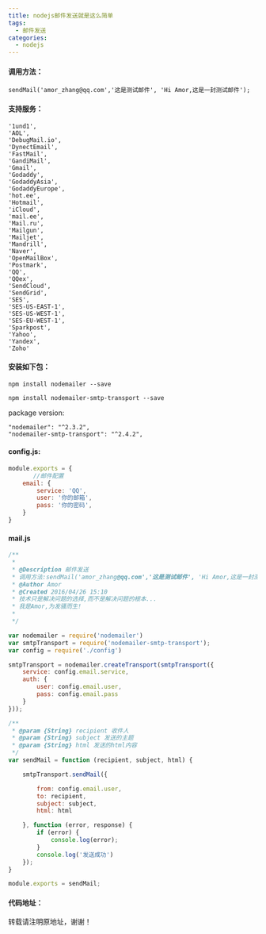 ```yaml
---
title: nodejs邮件发送就是这么简单
tags:
  - 邮件发送
categories:
  - nodejs
---
```


#### 调用方法：

`sendMail('amor_zhang@qq.com','这是测试邮件', 'Hi Amor,这是一封测试邮件');`
<!-- more -->
#### 支持服务：

```
'1und1',
'AOL',
'DebugMail.io',
'DynectEmail',
'FastMail',
'GandiMail',
'Gmail',
'Godaddy',
'GodaddyAsia',
'GodaddyEurope',
'hot.ee',
'Hotmail',
'iCloud',
'mail.ee',
'Mail.ru',
'Mailgun',
'Mailjet',
'Mandrill',
'Naver',
'OpenMailBox',
'Postmark',
'QQ',
'QQex',
'SendCloud',
'SendGrid',
'SES',
'SES-US-EAST-1',
'SES-US-WEST-1',
'SES-EU-WEST-1',
'Sparkpost',
'Yahoo',
'Yandex',
'Zoho'
```

#### 安装如下包：

`npm install nodemailer --save`

`npm install nodemailer-smtp-transport --save`

package version:

```
"nodemailer": "^2.3.2",
"nodemailer-smtp-transport": "^2.4.2",
```


#### config.js:

```javascript
module.exports = {
       //邮件配置
    email: {
        service: 'QQ',
        user: '你的邮箱',
        pass: '你的密码',
    }
}
```

#### mail.js

```javascript
/**
 *
 * @Description 邮件发送
 * 调用方法:sendMail('amor_zhang@qq.com','这是测试邮件', 'Hi Amor,这是一封测试邮件');
 * @Author Amor
 * @Created 2016/04/26 15:10
 * 技术只是解决问题的选择,而不是解决问题的根本...
 * 我是Amor,为发骚而生!
 *
 */

var nodemailer = require('nodemailer')
var smtpTransport = require('nodemailer-smtp-transport');
var config = require('./config')

smtpTransport = nodemailer.createTransport(smtpTransport({
    service: config.email.service,
    auth: {
        user: config.email.user,
        pass: config.email.pass
    }
}));

/**
 * @param {String} recipient 收件人
 * @param {String} subject 发送的主题
 * @param {String} html 发送的html内容
 */
var sendMail = function (recipient, subject, html) {

    smtpTransport.sendMail({

        from: config.email.user,
        to: recipient,
        subject: subject,
        html: html

    }, function (error, response) {
        if (error) {
            console.log(error);
        }
        console.log('发送成功')
    });
}

module.exports = sendMail;
```
#### 代码地址：
<div class="github-card" data-github="amor520/nodemailer-nodemailer-smtp-transport" data-width="400" data-height="" data-theme="medium"></div>
<script src="//cdn.jsdelivr.net/github-cards/latest/widget.js"></script>

转载请注明原地址，谢谢！

